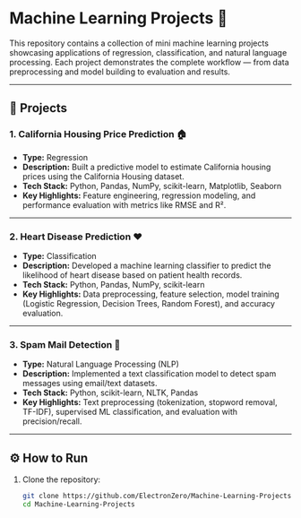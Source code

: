 # Machine Learning Projects 🚀

This repository contains a collection of mini machine learning projects showcasing applications of regression, classification, and natural language processing. Each project demonstrates the complete workflow — from data preprocessing and model building to evaluation and results.

---

## 📌 Projects

### 1. California Housing Price Prediction 🏠
- **Type:** Regression  
- **Description:** Built a predictive model to estimate California housing prices using the California Housing dataset.  
- **Tech Stack:** Python, Pandas, NumPy, scikit-learn, Matplotlib, Seaborn  
- **Key Highlights:** Feature engineering, regression modeling, and performance evaluation with metrics like RMSE and R².  

---

### 2. Heart Disease Prediction ❤️
- **Type:** Classification  
- **Description:** Developed a machine learning classifier to predict the likelihood of heart disease based on patient health records.  
- **Tech Stack:** Python, Pandas, NumPy, scikit-learn  
- **Key Highlights:** Data preprocessing, feature selection, model training (Logistic Regression, Decision Trees, Random Forest), and accuracy evaluation.  

---

### 3. Spam Mail Detection 📧
- **Type:** Natural Language Processing (NLP)  
- **Description:** Implemented a text classification model to detect spam messages using email/text datasets.  
- **Tech Stack:** Python, scikit-learn, NLTK, Pandas  
- **Key Highlights:** Text preprocessing (tokenization, stopword removal, TF-IDF), supervised ML classification, and evaluation with precision/recall.  

---

## ⚙️ How to Run
1. Clone the repository:
   ```bash
   git clone https://github.com/ElectronZero/Machine-Learning-Projects.git
   cd Machine-Learning-Projects
